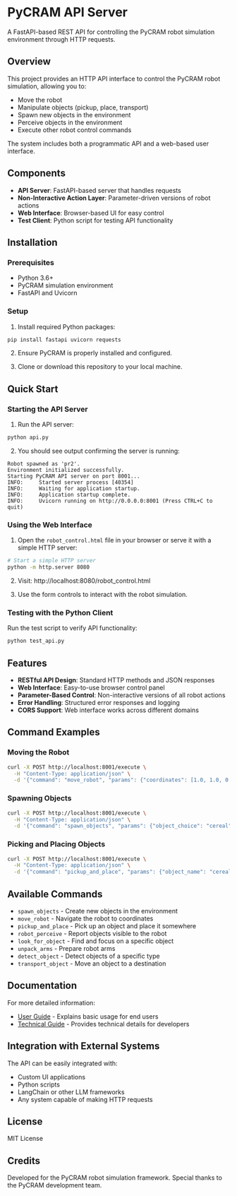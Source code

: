 # PyCRAM API Server

A FastAPI-based REST API for controlling the PyCRAM robot simulation environment through HTTP requests.

## Overview

This project provides an HTTP API interface to control the PyCRAM robot simulation, allowing you to:

- Move the robot
- Manipulate objects (pickup, place, transport)
- Spawn new objects in the environment
- Perceive objects in the environment
- Execute other robot control commands

The system includes both a programmatic API and a web-based user interface.

## Components

- **API Server**: FastAPI-based server that handles requests
- **Non-Interactive Action Layer**: Parameter-driven versions of robot actions
- **Web Interface**: Browser-based UI for easy control
- **Test Client**: Python script for testing API functionality

## Installation

### Prerequisites

- Python 3.6+
- PyCRAM simulation environment
- FastAPI and Uvicorn

### Setup

1. Install required Python packages:

```bash
pip install fastapi uvicorn requests
```

2. Ensure PyCRAM is properly installed and configured.

3. Clone or download this repository to your local machine.

## Quick Start

### Starting the API Server

1. Run the API server:

```bash
python api.py
```

2. You should see output confirming the server is running:

```
Robot spawned as 'pr2'.
Environment initialized successfully.
Starting PyCRAM API server on port 8001...
INFO:     Started server process [40354]
INFO:     Waiting for application startup.
INFO:     Application startup complete.
INFO:     Uvicorn running on http://0.0.0.0:8001 (Press CTRL+C to quit)
```

### Using the Web Interface

1. Open the `robot_control.html` file in your browser or serve it with a simple HTTP server:

```bash
# Start a simple HTTP server
python -m http.server 8080
```

2. Visit: http://localhost:8080/robot_control.html

3. Use the form controls to interact with the robot simulation.

### Testing with the Python Client

Run the test script to verify API functionality:

```bash
python test_api.py
```

## Features

- **RESTful API Design**: Standard HTTP methods and JSON responses
- **Web Interface**: Easy-to-use browser control panel
- **Parameter-Based Control**: Non-interactive versions of all robot actions
- **Error Handling**: Structured error responses and logging
- **CORS Support**: Web interface works across different domains

## Command Examples

### Moving the Robot

```bash
curl -X POST http://localhost:8001/execute \
  -H "Content-Type: application/json" \
  -d '{"command": "move_robot", "params": {"coordinates": [1.0, 1.0, 0.0]}}'
```

### Spawning Objects

```bash
curl -X POST http://localhost:8001/execute \
  -H "Content-Type: application/json" \
  -d '{"command": "spawn_objects", "params": {"object_choice": "cereal", "coordinates": [1.4, 1.0, 0.95], "color": "blue"}}'
```

### Picking and Placing Objects

```bash
curl -X POST http://localhost:8001/execute \
  -H "Content-Type: application/json" \
  -d '{"command": "pickup_and_place", "params": {"object_name": "cereal", "target_location": [1.0, 1.0, 0.8], "arm": "right"}}'
```

## Available Commands

- `spawn_objects` - Create new objects in the environment
- `move_robot` - Navigate the robot to coordinates
- `pickup_and_place` - Pick up an object and place it somewhere
- `robot_perceive` - Report objects visible to the robot
- `look_for_object` - Find and focus on a specific object
- `unpack_arms` - Prepare robot arms
- `detect_object` - Detect objects of a specific type
- `transport_object` - Move an object to a destination

## Documentation

For more detailed information:

- [User Guide](user_guide.md) - Explains basic usage for end users
- [Technical Guide](technical_guide.md) - Provides technical details for developers

## Integration with External Systems

The API can be easily integrated with:

- Custom UI applications
- Python scripts
- LangChain or other LLM frameworks
- Any system capable of making HTTP requests

## License

MIT License

## Credits

Developed for the PyCRAM robot simulation framework. Special thanks to the PyCRAM development team. 